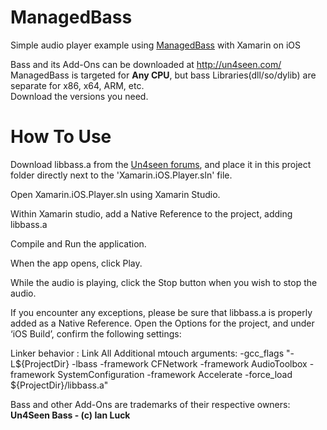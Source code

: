 # ManagedBass

Simple audio player example using [ManagedBass](https://github.com/ManagedBass/ManagedBass) with Xamarin on iOS

Bass and its Add-Ons can be downloaded at http://un4seen.com/  
ManagedBass is targeted for **Any CPU**, but bass Libraries(dll/so/dylib) are separate for x86, x64, ARM, etc.  
Download the versions you need.

# How To Use

Download libbass.a from the [Un4seen forums](http://www.un4seen.com/forum/?topic=10910), and place it in this project folder directly next to the 'Xamarin.iOS.Player.sln' file.

Open Xamarin.iOS.Player.sln using Xamarin Studio.

Within Xamarin studio, add a Native Reference to the project, adding libbass.a

Compile and Run the application.

When the app opens, click Play.

While the audio is playing, click the Stop button when you wish to stop the audio.

If you encounter any exceptions, please be sure that libbass.a is properly added as a Native Reference.  Open the Options for the project, and under ‘iOS Build’, confirm the following settings:

Linker behavior : Link All
Additional mtouch arguments: -gcc_flags "-L${ProjectDir} -lbass -framework CFNetwork -framework AudioToolbox -framework SystemConfiguration -framework Accelerate -force_load ${ProjectDir}/libbass.a"




Bass and other Add-Ons are trademarks of their respective owners: **Un4Seen Bass - (c) Ian Luck**
